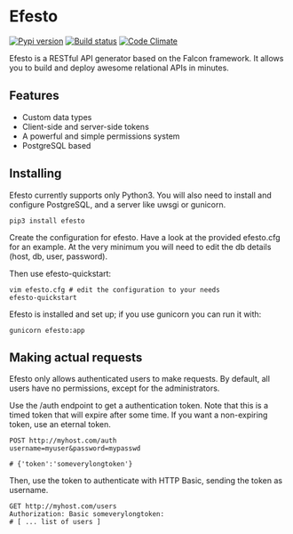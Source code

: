 # Efesto
[![Pypi version](https://img.shields.io/pypi/v/efesto.svg?maxAge=3600&style=flat-square)](https://pypi.python.org/pypi/efesto)
[![Build status](https://img.shields.io/travis/Vesuvium/efesto.svg?maxAge=3600&style=flat-square)](https://travis-ci.org/Vesuvium/efesto)
[![Code Climate](https://img.shields.io/codeclimate/github/Vesuvium/efesto.svg?maxAge=3600&style=flat-square)](https://codeclimate.com/github/Vesuvium/efesto)

Efesto is a RESTful API generator based on the Falcon framework. It allows you
to build and deploy awesome relational APIs in minutes.


## Features

* Custom data types
* Client-side and server-side tokens
* A powerful and simple permissions system
* PostgreSQL based

## Installing

Efesto currently supports only Python3. You will also need to install and
configure PostgreSQL, and a server like uwsgi or gunicorn.

```
pip3 install efesto
```

Create the configuration for efesto. Have a look at the provided efesto.cfg
for an example.
At the very minimum you will need to edit the db details (host, db, user,
password).

Then use efesto-quickstart:

```
vim efesto.cfg # edit the configuration to your needs
efesto-quickstart
```

Efesto is installed and set up; if you use gunicorn you can run it with:

```
gunicorn efesto:app
```

## Making actual requests

Efesto only allows authenticated users to make requests. By default, all users
have no permissions, except for the administrators.

Use the /auth endpoint to get a authentication token.
Note that this is a timed token that will expire after some time. If you want
a non-expiring token, use an eternal token.

```
POST http://myhost.com/auth
username=myuser&password=mypasswd

# {'token':'someverylongtoken'}
```

Then, use the token to authenticate with HTTP Basic, sending the token as
username.

```
GET http://myhost.com/users
Authorization: Basic someverylongtoken:
# [ ... list of users ]
```
